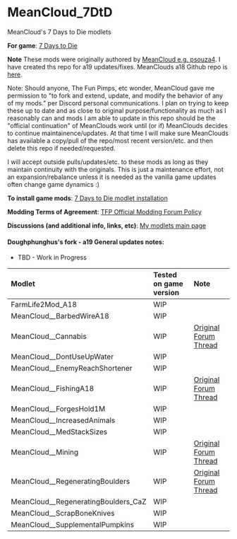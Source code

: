 # MeanCloud_7DtD
MeanCloud's 7 Days to Die modlets

**For game**: [7 Days to Die](https://7daystodie.com)

**Note**
These mods were originally authored by [MeanCloud  e.g. psouza4](https://community.7daystodie.com/profile/9310-psouza4). I have created ths repo for a19 updates/fixes.  MeanClouds a18 Github repo is [here](https://github.com/psouza4/MeanCloud_7DtD).

Note: Should anyone, The Fun Pimps, etc wonder, MeanCloud gave me permission to "to fork and extend, update, and modify the behavior of any of my mods." per Discord personal communications. I plan on trying to keep these up to date and as close to original purpose/functionality as much as I reasonably can and mods I am able to update in this repo should be the "official continuation" of MeanClouds work until (or if) MeanClouds decides to continue maintainence/updates.  At that time I will make sure MeanClouds has available a copy/pull of the repo/most recent version/etc. and then delete this repo if needed/requested.

I will accept outside pulls/updates/etc. to these mods as long as they maintain continuity with the originals.  This is just a maintenance effort, not an expansion/rebalance unless it is needed as the vanilla game updates often change game dynamics :)

**To install game mods**: [7 Days to Die modlet installation](https://gist.github.com/doughphunghus/a1907c5f63b5fe79bd823965328f25bf)

**Modding Terms of Agreement**: [TFP Official Modding Forum Policy ](https://community.7daystodie.com/topic/4189-tfp-official-modding-forum-policy/)

**Discussions (and additional info, links, etc)**: [My modlets main page](https://community.7daystodie.com/topic/17197-doughs-modlets)

#### Doughphunghus's fork - a19 General updates notes:
- TBD - Work in Progress

| Modlet | Tested on game version  | Note |
| :------------ | :------------- | :------------- |
| FarmLife2Mod_A18 | WIP | |
| MeanCloud__BarbedWireA18 | WIP | |
| MeanCloud__Cannabis | WIP | [Original Forum Thread](https://community.7daystodie.com/topic/15554-meanclouds-cannabis-modlet-a18/)|
| MeanCloud__DontUseUpWater | WIP | |
| MeanCloud__EnemyReachShortener | WIP | |
| MeanCloud__FishingA18 | WIP | [Original Forum Thread](https://community.7daystodie.com/topic/14889-meanclouds-fishing-modlet-a18/)|
| MeanCloud__ForgesHold1M | WIP | |
| MeanCloud__IncreasedAnimals | WIP | |
| MeanCloud__MedStackSizes | WIP | |
| MeanCloud__Mining | WIP | [Original Forum Thread](https://community.7daystodie.com/topic/15288-meanclouds-mining-modlet-a18-with-copper-zinc-and-excavators/)|
| MeanCloud__RegeneratingBoulders | WIP | [Original Forum Thread](https://community.7daystodie.com/topic/14622-regenerating-boulders-modlet/)|
| MeanCloud__RegeneratingBoulders_CaZ | WIP | |
| MeanCloud__ScrapBoneKnives | WIP | |
| MeanCloud__SupplementalPumpkins | WIP | |

